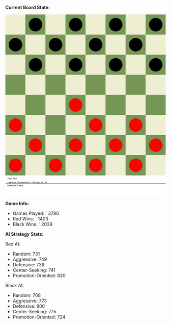 
**Current Board State:**  
<!-- START_GIF -->
![Checkers Game](./checkers_game.gif)
<!-- END_GIF -->

**Game Info:**  
- Games Played: `<!-- GAMES_PLAYED --> 3780
- Red Wins: `<!-- RED_WINS --> 1403
- Black Wins: `<!-- BLACK_WINS --> 2039

<!-- AI_STATS -->
**AI Strategy Stats:**

Red AI:
- Random: 731
- Aggressive: 749
- Defensive: 739
- Center-Seeking: 741
- Promotion-Oriented: 820

Black AI:
- Random: 708
- Aggressive: 773
- Defensive: 800
- Center-Seeking: 775
- Promotion-Oriented: 724

